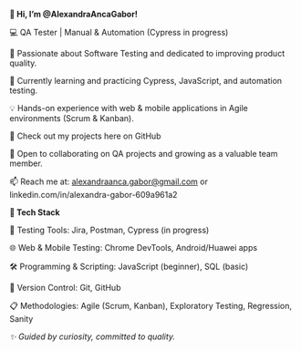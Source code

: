 **👋 Hi, I’m @AlexandraAncaGabor!**

💻 QA Tester | Manual & Automation (Cypress in progress)

👀 Passionate about Software Testing and dedicated to improving product quality.

🌱 Currently learning and practicing Cypress, JavaScript, and automation testing.

💡 Hands-on experience with web & mobile applications in Agile environments (Scrum & Kanban).

📂 Check out my projects here on GitHub

💞️ Open to collaborating on QA projects and growing as a valuable team member.

📫 Reach me at: alexandraanca.gabor@gmail.com or linkedin.com/in/alexandra-gabor-609a961a2



**🔧 Tech Stack**

🐞 Testing Tools: Jira, Postman, Cypress (in progress)

🌐 Web & Mobile Testing: Chrome DevTools, Android/Huawei apps

🛠️ Programming & Scripting: JavaScript (beginner), SQL (basic)

🔄 Version Control: Git, GitHub

📋 Methodologies: Agile (Scrum, Kanban), Exploratory Testing, Regression, Sanity


_✨ Guided by curiosity, committed to quality._
